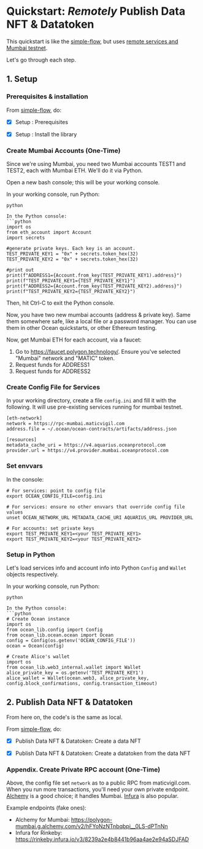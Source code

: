 <!--
Copyright 2022 Ocean Protocol Foundation
SPDX-License-Identifier: Apache-2.0
-->

# Quickstart: _Remotely_ Publish Data NFT & Datatoken

This quickstart is like the [simple-flow](READMEs/data-nfts-and-datatokens-flow.md), but uses [remote services and Mumbai testnet](https://docs.oceanprotocol.com/core-concepts/networks#mumbai).

Let's go through each step.

## 1. Setup

### Prerequisites & installation

From [simple-flow](data-nfts-and-datatokens-flow.md), do:
- [x] Setup : Prerequisites
- [x] Setup : Install the library


### Create Mumbai Accounts (One-Time)

Since we're using Mumbai, you need two Mumbai accounts TEST1 and TEST2, each with Mumbai ETH. We'll do it via Python.

Open a new bash console; this will be your working console.

In your working console, run Python:
```console
python

In the Python console:
```python
import os
from eth_account import Account
import secrets

#generate private keys. Each key is an account.
TEST_PRIVATE_KEY1 = "0x" + secrets.token_hex(32)
TEST_PRIVATE_KEY2 = "0x" + secrets.token_hex(32)

#print out
print(f"ADDRESS1={Account.from_key(TEST_PRIVATE_KEY1).address}")
print(f"TEST_PRIVATE_KEY1={TEST_PRIVATE_KEY1}")
print(f"ADDRESS2={Account.from_key(TEST_PRIVATE_KEY2).address}")
print(f"TEST_PRIVATE_KEY2={TEST_PRIVATE_KEY2}")
```

Then, hit Ctrl-C to exit the Python console.

Now, you have two new mumbai accounts (address & private key). Same them somewhere safe, like a local file or a password manager. You can use them in other Ocean quickstarts, or other Ethereum testing.

Now, get Mumbai ETH for each account, via a faucet:
1. Go to https://faucet.polygon.technology/. Ensure you've selected "Mumbai" network and "MATIC" token.
2. Request funds for ADDRESS1
3. Request funds for ADDRESS2


### Create Config File for Services

In your working directory, create a file `config.ini` and fill it with the following. It will use pre-existing services running for mumbai testnet.

```text
[eth-network]
network = https://rpc-mumbai.maticvigil.com
address.file = ~/.ocean/ocean-contracts/artifacts/address.json

[resources]
metadata_cache_uri = https://v4.aquarius.oceanprotocol.com
provider.url = https://v4.provider.mumbai.oceanprotocol.com
```

### Set envvars

In the console:
```console
# For services: point to config file
export OCEAN_CONFIG_FILE=config.ini

# For services: ensure no other envvars that override config file values
unset OCEAN_NETWORK_URL METADATA_CACHE_URI AQUARIUS_URL PROVIDER_URL

# For accounts: set private keys
export TEST_PRIVATE_KEY1=<your TEST_PRIVATE_KEY1>
export TEST_PRIVATE_KEY2=<your TEST_PRIVATE_KEY2>
```

### Setup in Python

Let's load services info and account info into Python `Config` and `Wallet` objects respectively.

In your working console, run Python:
```console
python

In the Python console:
```python
# Create Ocean instance
import os
from ocean_lib.config import Config
from ocean_lib.ocean.ocean import Ocean
config = Config(os.getenv('OCEAN_CONFIG_FILE'))
ocean = Ocean(config)

# Create Alice's wallet
import os
from ocean_lib.web3_internal.wallet import Wallet
alice_private_key = os.getenv('TEST_PRIVATE_KEY1')
alice_wallet = Wallet(ocean.web3, alice_private_key, config.block_confirmations, config.transaction_timeout)
```


## 2. Publish Data NFT & Datatoken

From here on, the code's is the same as local.

From [simple-flow](data-nfts-and-datatokens-flow.md), do:
- [x] Publish Data NFT & Datatoken: Create a data NFT
- [x] Publish Data NFT & Datatoken: Create a datatoken from the data NFT


### Appendix. Create Private RPC account (One-Time)

Above, the config file set `network` as to a public RPC from maticvigil.com. When you run more transactions, you'll need your own private endpoint. [Alchemy](https://www.alchemy.com) is a good choice; it handles Mumbai. [Infura](https://infura.io) is also popular.

Example endpoints (fake ones):

- Alchemy for Mumbai: https://polygon-mumbai.g.alchemy.com/v2/hFYoNzNTnbqbpi__0LS-dPTnNn
- Infura for Rinkeby: https://rinkeby.infura.io/v3/8239a2e4b8441b96aa4ae2e94aSDJFAD